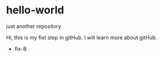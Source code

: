 hello-world
===========

just another repository

Hi, this is my fist step in gitHub.
I will learn more about gitHub.

 - fix-B

